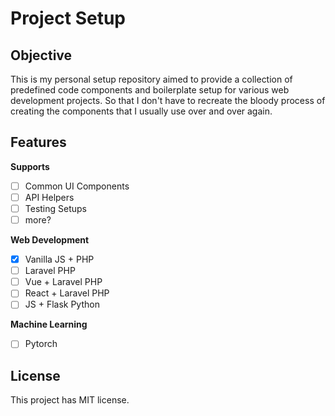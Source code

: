 # Project Setup

## Objective

This is my personal setup repository aimed to provide a collection of predefined code components and boilerplate setup for various web development projects. So that I don't have to recreate the bloody process of creating the components that I usually use over and over again.

## Features

**Supports**

- [ ] Common UI Components
- [ ] API Helpers
- [ ] Testing Setups
- [ ] more?

**Web Development**

- [x] Vanilla JS + PHP
- [ ] Laravel PHP
- [ ] Vue + Laravel PHP
- [ ] React + Laravel PHP
- [ ] JS + Flask Python

**Machine Learning**
- [ ] Pytorch


## License

This project has MIT license.
